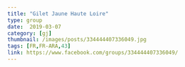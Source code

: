 ```yaml
---
title: "Gilet Jaune Haute Loire"
type: group
date:  2019-03-07
category: [gj]
thumbnail: /images/posts/334444407336049.jpg
tags: [FR,FR-ARA,43]
link: https://www.facebook.com/groups/334444407336049/
---
```

